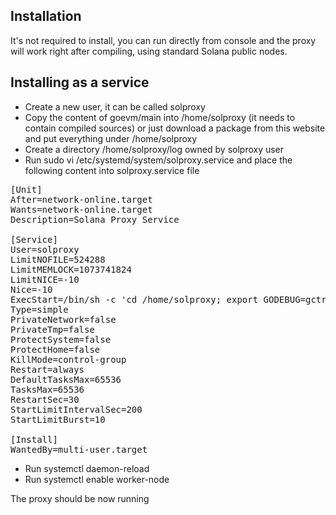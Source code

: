 ## Installation
It's not required to install, you can run directly from console and the proxy will work right after compiling, using standard Solana public nodes.

## Installing as a service
- Create a new user, it can be called solproxy
- Copy the content of goevm/main into /home/solproxy (it needs to contain compiled sources) or just download a package from this website and put everything under /home/solproxy
- Create a directory /home/solproxy/log owned by solproxy user
- Run sudo vi /etc/systemd/system/solproxy.service and place the following content into solproxy.service file

<pre>[Unit]
After=network-online.target
Wants=network-online.target
Description=Solana Proxy Service

[Service]
User=solproxy
LimitNOFILE=524288
LimitMEMLOCK=1073741824
LimitNICE=-10
Nice=-10
ExecStart=/bin/sh -c 'cd /home/solproxy; export GODEBUG=gctrace=1; started=`date --rfc-3339=seconds`; echo Starting Solana Proxy $started; ./main 1>"log/log-$started.txt" 2>"log/error-$started.log.txt";'
Type=simple
PrivateNetwork=false
PrivateTmp=false
ProtectSystem=false
ProtectHome=false
KillMode=control-group
Restart=always
DefaultTasksMax=65536
TasksMax=65536
RestartSec=30
StartLimitIntervalSec=200
StartLimitBurst=10

[Install]
WantedBy=multi-user.target</pre>
- Run systemctl daemon-reload
- Run systemctl enable worker-node

The proxy should be now running
